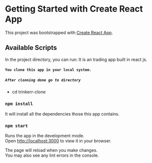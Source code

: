 # Getting Started with Create React App

This project was bootstrapped with [Create React App](https://github.com/facebook/create-react-app).

## Available Scripts

In the project directory, you can run:
It is an trading app built in react js.
#### `You clone this app in your local system.`

##### `After clonning done go to directory`

- cd trinkerr-clone

### `npm install`

It will install all the dependencies those this app contains.

### `npm start`

Runs the app in the development mode.\
Open [http://localhost:3000](http://localhost:3000) to view it in your browser.

The page will reload when you make changes.\
You may also see any lint errors in the console.
